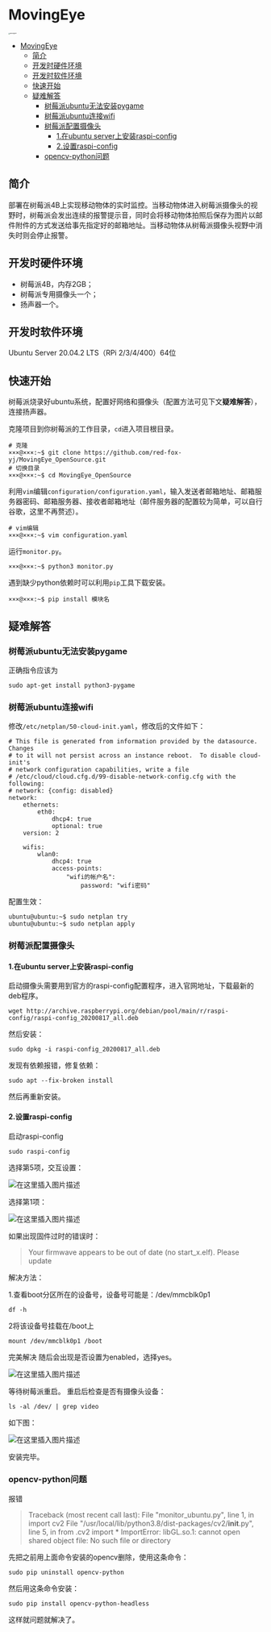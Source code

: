 # MovingEye

<img src="https://raw.githubusercontent.com/red-fox-yj/MarkDownPic/main/typora/MovingEye.jpg" alt="MovingEye" style="zoom: 18%;" />

- [MovingEye](#movingeye)
  - [简介](#简介)
  - [开发时硬件环境](#开发时硬件环境)
  - [开发时软件环境](#开发时软件环境)
  - [快速开始](#快速开始)
  - [疑难解答](#疑难解答)
    - [树莓派ubuntu无法安装pygame](#树莓派ubuntu无法安装pygame)
    - [树莓派ubuntu连接wifi](#树莓派ubuntu连接wifi)
    - [树莓派配置摄像头](#树莓派配置摄像头)
      - [1.在ubuntu server上安装raspi-config](#1在ubuntu-server上安装raspi-config)
      - [2.设置raspi-config](#2设置raspi-config)
    - [opencv-python问题](#opencv-python问题)

## 简介

部署在树莓派4B上实现移动物体的实时监控。当移动物体进入树莓派摄像头的视野时，树莓派会发出连续的报警提示音，同时会将移动物体拍照后保存为图片以邮件附件的方式发送给事先指定好的邮箱地址。当移动物体从树莓派摄像头视野中消失时则会停止报警。

## 开发时硬件环境
- 树莓派4B，内存2GB；
- 树莓派专用摄像头一个；
- 扬声器一个。

## 开发时软件环境
Ubuntu Server 20.04.2 LTS（RPi 2/3/4/400）64位

## 快速开始

树莓派烧录好ubuntu系统，配置好网络和摄像头（配置方法可见下文**疑难解答**），连接扬声器。

克隆项目到你树莓派的工作目录，`cd`进入项目根目录。

```
# 克隆
×××@×××:~$ git clone https://github.com/red-fox-yj/MovingEye_OpenSource.git
# 切换目录
×××@×××:~$ cd MovingEye_OpenSource
```

利用`vim`编辑`configuration/configuration.yaml`，输入发送者邮箱地址、邮箱服务器密码、邮箱服务器、接收者邮箱地址（邮件服务器的配置较为简单，可以自行谷歌，这里不再赘述）。

```
# vim编辑
×××@×××:~$ vim configuration.yaml
```

运行`monitor.py`。

```
×××@×××:~$ python3 monitor.py
```

遇到缺少python依赖时可以利用`pip`工具下载安装。

```
×××@×××:~$ pip install 模块名
```

## 疑难解答
### 树莓派ubuntu无法安装pygame

正确指令应该为

```
sudo apt-get install python3-pygame
```

### 树莓派ubuntu连接wifi

修改`/etc/netplan/50-cloud-init.yaml`，修改后的文件如下：

```
# This file is generated from information provided by the datasource.  Changes
# to it will not persist across an instance reboot.  To disable cloud-init's
# network configuration capabilities, write a file
# /etc/cloud/cloud.cfg.d/99-disable-network-config.cfg with the following:
# network: {config: disabled}
network:
    ethernets:
        eth0:
            dhcp4: true
            optional: true
    version: 2

    wifis:
        wlan0:
            dhcp4: true
            access-points:
                "wifi的帐户名":
                    password: "wifi密码"
```

配置生效：

```
ubuntu@ubuntu:~$ sudo netplan try
ubuntu@ubuntu:~$ sudo netplan apply
```

### 树莓派配置摄像头

#### 1.在ubuntu server上安装raspi-config
启动摄像头需要用到官方的raspi-config配置程序，进入官网地址，下载最新的deb程序。

```
wget http://archive.raspberrypi.org/debian/pool/main/r/raspi-config/raspi-config_20200817_all.deb
```

然后安装：

```
sudo dpkg -i raspi-config_20200817_all.deb
```

发现有依赖报错，修复依赖：

```
sudo apt --fix-broken install
```

然后再重新安装。

#### 2.设置raspi-config
启动raspi-config

```
sudo raspi-config
```

选择第5项，交互设置：

![在这里插入图片描述](https://raw.githubusercontent.com/red-fox-yj/MarkDownPic/main/typora/20200902000640766.png)

选择第1项：

![在这里插入图片描述](https://img-blog.csdnimg.cn/20200902000717985.png?x-oss-process=image/watermark,type_ZmFuZ3poZW5naGVpdGk,shadow_10,text_aHR0cHM6Ly9ibG9nLmNzZG4ubmV0L3NpbmF0XzI1MjU5NDYx,size_16,color_FFFFFF,t_70#pic_center)

如果出现固件过时的错误时：

> Your firmwave appears to be out of date (no start_x.elf). Please update

解决方法：

1.查看boot分区所在的设备号，设备号可能是：/dev/mmcblk0p1

```
df -h
```

2将该设备号挂载在/boot上

```
mount /dev/mmcblk0p1 /boot
```

完美解决
随后会出现是否设置为enabled，选择yes。

![在这里插入图片描述](https://raw.githubusercontent.com/red-fox-yj/MarkDownPic/main/typora/2020090200125073.png)

等待树莓派重启。
重启后检查是否有摄像头设备：

```
ls -al /dev/ | grep video
```

如下图：

![在这里插入图片描述](https://raw.githubusercontent.com/red-fox-yj/MarkDownPic/main/typora/20200902002011257.png)

安装完毕。

### opencv-python问题

报错

> Traceback (most recent call last):
>   File "monitor_ubuntu.py", line 1, in <module>
>     import cv2
>   File "/usr/local/lib/python3.8/dist-packages/cv2/__init__.py", line 5, in <module>
>     from .cv2 import *
> ImportError: libGL.so.1: cannot open shared object file: No such file or directory

先把之前用上面命令安装的opencv删除，使用这条命令：

```
sudo pip uninstall opencv-python
```

然后用这条命令安装：

```
sudo pip install opencv-python-headless
```

这样就问题就解决了。

